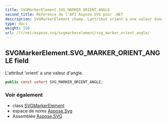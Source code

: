 ```yaml
---
title: SVGMarkerElement.SVG_MARKER_ORIENT_ANGLE
second_title: Référence de l'API Aspose.SVG pour .NET
description: SVGMarkerElement champ. Lattribut orient a une valeur dangle.
type: docs
weight: 150
url: /fr/net/aspose.svg/svgmarkerelement/svg_marker_orient_angle/
---
```

## SVGMarkerElement.SVG_MARKER_ORIENT_ANGLE field

L'attribut 'orient' a une valeur d'angle.

```csharp
public const ushort SVG_MARKER_ORIENT_ANGLE;
```

### Voir également

* class [SVGMarkerElement](../)
* espace de noms [Aspose.Svg](../../svgmarkerelement/)
* Assemblée [Aspose.SVG](../../../)


